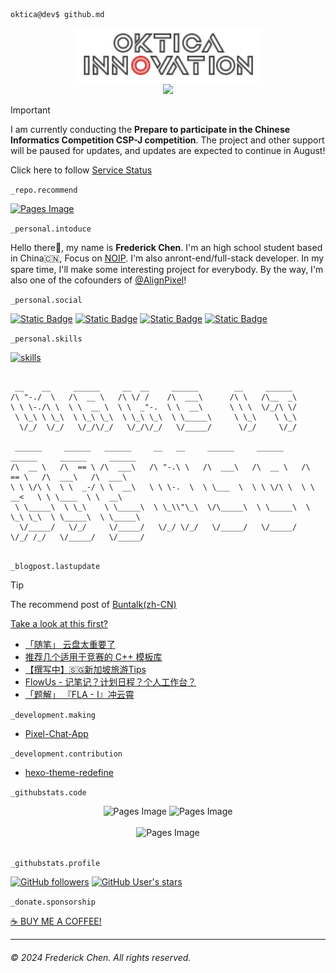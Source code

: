 ```terminal
oktica@dev$ github.md
```

<div align="center">
  <a href="https://setbun.com/">
    <img src="logo-final/oktica-right-logo-neon-webkit-animation.svg" width="300px"/>
    <br>
    <img src="https://profile-counter.glitch.me/FrederickAsYou/count.svg"/>
  </a>
</div>

> [!IMPORTANT]
> I am currently conducting the **Prepare to participate in the Chinese Informatics Competition CSP-J competition**. The project and other support will be paused for updates, and updates are expected to continue in August!
>
> Click here to follow [Service Status](STATUS.md)

`_repo.recommend`

<a href="https://github.com/AlignPixel/Pixel-Chat-App">
  <picture>
      <source media="(prefers-color-scheme: dark)" srcset="https://github-readme-stats.vercel.app/api/pin/?username=AlignPixel&repo=Pixel-Chat-App&locale=cn&theme=dark&hide_border=true" />
      <source media="(prefers-color-scheme: light)" srcset="https://github-readme-stats.vercel.app/api/pin/?username=AlignPixel&repo=Pixel-Chat-App&locale=cn&hide_border=true" />
      <img alt="Pages Image" src="https://github-readme-stats.vercel.app/api/pin/?username=AlignPixel&repo=Pixel-Chat-App&locale=cn&hide_border=true" width="312px"/>
    </picture>
</a>

`_personal.intoduce`

Hello there👋, my name is **Frederick Chen**. I'm an high school student based in China🇨🇳, Focus on [NOIP](https://zh.wikipedia.org/wiki/%E5%85%A8%E5%9B%BD%E9%9D%92%E5%B0%91%E5%B9%B4%E4%BF%A1%E6%81%AF%E5%AD%A6%E5%A5%A5%E6%9E%97%E5%8C%B9%E5%85%8B%E8%81%94%E8%B5%9B). I'm also anront-end/full-stack developer. In my spare time, I'll make some interesting project for everybody. By the way, I'm also one of the cofounders of [@AlignPixel](https://github.com/AlignPixel)! 

`_personal.social`

[![Static Badge](https://img.shields.io/badge/Twitter(X)-blue?style=for-the-badge&logo=X&logoColor=white)](https://twitter.com/FrederickAsYou) [![Static Badge](https://img.shields.io/badge/Youtube-red?style=for-the-badge&logo=Youtube&logoColor=white)](https://www.youtube.com/@Fredgg0017) [![Static Badge](https://img.shields.io/badge/Mastodon-purple?style=for-the-badge&logo=mastodon&logoColor=white)](https://fairy.id/@bundragon) [![Static Badge](https://img.shields.io/badge/%40-Emal-green?style=for-the-badge&logoColor=white)](mailto:seventeen@ohdragonboi.cn)

`_personal.skills`

[![skills](https://skillicons.dev/icons?i=apple,astro,aws,bash,cpp,cloudflare,css,discord,docker,dotnet,git,github,githubactions,gmail,html,js,kali,latex,linux,md,mastodon,mongodb,nextjs,nodejs,notion,npm,ps,pnpm,powershell,sublime,twitter,ts,ubuntu,visualstudio,vite,vscode,webstorm,workers,yarn)](https://github.com/FrederickBun?tab=achievements)

```plaintext

 __    __     ______     __  __     ______        __     ______                                   
/\ "-./  \   /\  __ \   /\ \/ /    /\  ___\      /\ \   /\__  _\                                  
\ \ \-./\ \  \ \  __ \  \ \  _"-.  \ \  __\      \ \ \  \/_/\ \/                                  
 \ \_\ \ \_\  \ \_\ \_\  \ \_\ \_\  \ \_____\     \ \_\    \ \_\                                  
  \/_/  \/_/   \/_/\/_/   \/_/\/_/   \/_____/      \/_/     \/_/                                  
                                                                                                  
 ______     ______   ______     __   __     ______     ______     ______     ______     ______    
/\  __ \   /\  == \ /\  ___\   /\ "-.\ \   /\  ___\   /\  __ \   /\  == \   /\  ___\   /\  ___\   
\ \ \/\ \  \ \  _-/ \ \  __\   \ \ \-.  \  \ \___  \  \ \ \/\ \  \ \  __<   \ \ \____  \ \  __\   
 \ \_____\  \ \_\    \ \_____\  \ \_\\"\_\  \/\_____\  \ \_____\  \ \_\ \_\  \ \_____\  \ \_____\ 
  \/_____/   \/_/     \/_____/   \/_/ \/_/   \/_____/   \/_____/   \/_/ /_/   \/_____/   \/_____/ 
                                                                                                  

```

`_blogpost.lastupdate`

> [!TIP]
> The recommend post of [Buntalk(zh-CN)](https://blog.setbun.com)
>
> [Take a look at this first?](POSTRECOMMEND.md)

<!-- BLOG-POST-LIST:START -->
- [「随笔」 云盘太重要了](https://blog.setbun.com/p/20240828.html)
- [推荐几个适用于竞赛的 C++ 模板库](https://blog.setbun.com/p/20240820.html)
- [【撰写中】🇸🇬新加坡旅游Tips](https://blog.setbun.com/p/20240819.html)
- [FlowUs - 记笔记？计划日程？个人工作台？](https://blog.setbun.com/p/20240807.html)
- [「题解」 『FLA - I』冲云霄](https://blog.setbun.com/p/20240803.html)
<!-- BLOG-POST-LIST:END -->

`_development.making`

- [Pixel-Chat-App](https://github.com/AlignPixel/Pixel-Chat-App)

`_development.contribution`

- [hexo-theme-redefine](https://github.com/EvanNotFound/hexo-theme-redefine)

`_githubstats.code`

<div align="center">
  <picture>
    <source media="(prefers-color-scheme: dark)" srcset="https://github-readme-stats.vercel.app/api?username=FrederickBun&layout=compact&theme=gruvbox&hide_border=true&locale=cn&show_icons=true" />
    <source media="(prefers-color-scheme: light)" srcset="https://github-readme-stats.vercel.app/api?username=FrederickBun&layout=compact&hide_border=true&locale=cn&show_icons=true&theme=flag-india" />
    <img alt="Pages Image" src="https://github-readme-stats.vercel.app/api?username=FrederickBun&layout=compact&hide_border=true&locale=cn&show_icons=true&theme=flag-india" width="312px"/>
  </picture>
  <picture>
    <source media="(prefers-color-scheme: dark)" srcset="https://github-readme-stats.vercel.app/api/top-langs/?username=FrederickBun&layout=compact&theme=gruvbox&hide_border=true&locale=cn" />
    <source media="(prefers-color-scheme: light)" srcset="https://github-readme-stats.vercel.app/api/top-langs/?username=FrederickBun&layout=compact&hide_border=true&locale=cn&theme=flag-india" />
    <img alt="Pages Image" src="https://github-readme-stats.vercel.app/api/top-langs/?username=FrederickBun&layout=compact&hide_border=true&locale=cn&theme=flag-india" width="237px"/>
  </picture>
  <br>
  <br>
  <picture>
    <source media="(prefers-color-scheme: dark)" srcset="https://github-profile-trophy.vercel.app/?username=FrederickBun&column=6&margin-w=15&margin-h=15&theme=kimbie_dark&no-frame=true&column=4" />
    <source media="(prefers-color-scheme: light)" srcset="https://github-profile-trophy.vercel.app/?username=FrederickBun&column=6&margin-w=15&margin-h=15&no-frame=true&column=4" />
    <img alt="Pages Image" src="https://github-profile-trophy.vercel.app/?username=FrederickBun&column=6&margin-w=15&margin-h=15&no-frame=true&&column=4" />
  </picture>
</div>

<br>

`_githubstats.profile`

[![GitHub followers](https://img.shields.io/github/followers/FrederickBun?style=for-the-badge&logo=Github&logoColor=White)](https://github.com/FrederickBun?tab=followers)  [![GitHub User's stars](https://img.shields.io/github/stars/FrederickBun?style=for-the-badge&logo=github&logoColor=white)](https://github.com/FrederickBun?tab=repositories)

`_donate.sponsorship`

[☕️ BUY ME A COFFEE!](/DONATE.md)

---

###### &copy; 2024 Frederick Chen. All rights reserved. 

